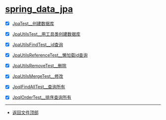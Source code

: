 
# [spring_data_jpa](../README.md)

- [x] [JpaTest__创建数据库](src/test/java/com/cpucode/test/JpaTest.java)
- [x] [JpaUtilsTest__用工具类创建数据库](src/test/java/com/cpucode/test/JpaUtilsTest.java)
- [x] [JpaUtilsFindTest__id查询](src/test/java/com/cpucode/test/JpaUtilsFindTest.java)
- [x] [JpaUtilsReferenceTest__懒加载id查询](src/test/java/com/cpucode/test/JpaUtilsReferenceTest.java)
- [x] [JpaUtilsRemoveTest__删除](src/test/java/com/cpucode/test/JpaUtilsRemoveTest.java)
- [x] [JpaUtilsMergeTest__修改](src/test/java/com/cpucode/test/JpaUtilsMergeTest.java)

- [x] [JpqlFindAllTest__查询所有](src/test/java/com/cpucode/test/JpqlFindAllTest.java)
- [x] [JpqlOrderTest__排序查询所有](src/test/java/com/cpucode/test/JpqlOrderTest.java)

-----------------

- [返回文件顶部](../README.md)